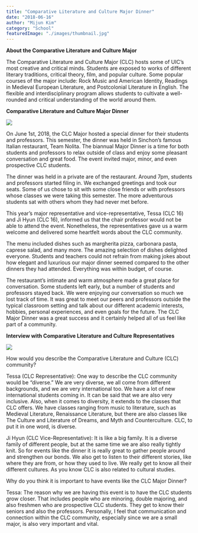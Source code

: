 ```yaml
---
title: "Comparative Literature and Culture Major Dinner"
date: "2018-06-16"
author: "Mijun Kim"
category: "School"
featuredImage: "./images/thumbnail.jpg"
---
```


**About the Comparative Literature and Culture Major**

The Comparative Literature and Culture Major (CLC) hosts some of UIC’s most creative and critical minds. Students are exposed to works of different literary traditions, critical theory, film, and popular culture. Some popular courses of the major include: Rock Music and American Identity, Readings in Medieval European Literature, and Postcolonial Literature in English. The flexible and interdisciplinary program allows students to cultivate a well-rounded and critical understanding of the world around them.

**Comparative Literature and Culture Major Dinner**

![](./images/IMG_1594.jpg)

On June 1st, 2018, the CLC Major hosted a special dinner for their students and professors. This semester, the dinner was held in Sinchon’s famous Italian restaurant, Team Nolita. The biannual Major Dinner is a time for both students and professors to relax outside of class and enjoy some pleasant conversation and great food. The event invited major, minor, and even prospective CLC students.

The dinner was held in a private are of the restaurant. Around 7pm, students and professors started filing in. We exchanged greetings and took our seats. Some of us chose to sit with some close friends or with professors whose classes we were taking this semester. The more adventurous students sat with others whom they had never met before.

This year’s major representative and vice-representative, Tessa (CLC 16) and Ji Hyun (CLC 16), informed us that the chair professor would not be able to attend the event. Nonetheless, the representatives gave us a warm welcome and delivered some heartfelt words about the CLC community.

The menu included dishes such as margherita pizza, carbonara pasta, caprese salad, and many more. The amazing selection of dishes delighted everyone. Students and teachers could not refrain from making jokes about how elegant and luxurious our major dinner seemed compared to the other dinners they had attended. Everything was within budget, of course.

The restaurant’s intimate and warm atmosphere made a great place for conversation. Some students left early, but a number of students and professors stayed back. We were enjoying our conversation so much we lost track of time. It was great to meet our peers and professors outside the typical classroom setting and talk about our different academic interests, hobbies, personal experiences, and even goals for the future. The CLC Major Dinner was a great success and it certainly helped all of us feel like part of a community.

**Interview with Comparative Literature and Culture Representatives**

![](./images/IMG_1607.jpg)

How would you describe the Comparative Literature and Culture (CLC) community?

Tessa (CLC Representative): One way to describe the CLC community would be “diverse.” We are very diverse, we all come from different backgrounds, and we are very international too. We have a lot of new international students coming in. It can be said that we are also very inclusive. Also, when it comes to diversity, it extends to the classes that CLC offers. We have classes ranging from music to literature, such as Medieval Literature, Renaissance Literature, but there are also classes like The Culture and Literature of Dreams, and Myth and Counterculture. CLC, to put it in one word, is diverse.

Ji Hyun (CLC Vice-Representative): It is like a big family. It is a diverse family of different people, but at the same time we are also really tightly knit. So for events like the dinner it is really great to gather people around and strengthen our bonds. We also get to listen to their different stories, like where they are from, or how they used to live. We really get to know all their different cultures. As you know CLC is also related to cultural studies.

Why do you think it is important to have events like the CLC Major Dinner?

Tessa: The reason why we are having this event is to have the CLC students grow closer. That includes people who are minoring, double majoring, and also freshmen who are prospective CLC students. They get to know their seniors and also the professors. Personally, I feel that communication and connection within the CLC community, especially since we are a small major, is also very important and vital.
